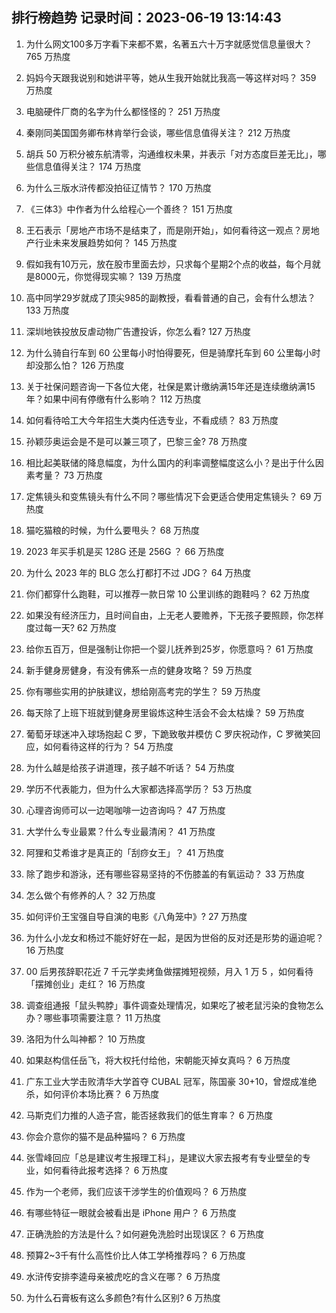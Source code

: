 
## 排行榜趋势 记录时间：2023-06-19 13:14:43
  
  1. 为什么网文100多万字看下来都不累，名著五六十万字就感觉信息量很大？ 765 万热度
    
  2. 妈妈今天跟我说别和她讲平等，她从生我开始就比我高一等这样对吗？ 359 万热度
    
  3. 电脑硬件厂商的名字为什么都怪怪的？ 251 万热度
    
  4. 秦刚同美国国务卿布林肯举行会谈，哪些信息值得关注？ 212 万热度
    
  5. 胡兵 50 万积分被东航清零，沟通维权未果，并表示「对方态度巨差无比」，哪些信息值得关注？ 174 万热度
    
  6. 为什么三版水浒传都没拍征辽情节？ 170 万热度
    
  7. 《三体3》中作者为什么给程心一个善终？ 151 万热度
    
  8. 王石表示「房地产市场不是结束了，而是刚开始」，如何看待这一观点？房地产行业未来发展趋势如何？ 145 万热度
    
  9. 假如我有10万元，放在股市里面去炒，只求每个星期2个点的收益，每个月就是8000元，你觉得现实嘛？ 139 万热度
    
  10. 高中同学29岁就成了顶尖985的副教授，看看普通的自己，会有什么想法？ 133 万热度
    
  11. 深圳地铁投放反虐动物广告遭投诉，你怎么看? 127 万热度
    
  12. 为什么骑自行车到 60 公里每小时怕得要死，但是骑摩托车到 60 公里每小时却没那么怕？ 126 万热度
    
  13. 关于社保问题咨询一下各位大佬，社保是累计缴纳满15年还是连续缴纳满15年？如果中间有停缴有什么影响？ 112 万热度
    
  14. 如何看待哈工大今年招生大类内任选专业，不看成绩？ 83 万热度
    
  15. 孙颖莎奥运会是不是可以兼三项了，巴黎三金? 78 万热度
    
  16. 相比起美联储的降息幅度，为什么国内的利率调整幅度这么小？是出于什么因素考量？ 73 万热度
    
  17. 定焦镜头和变焦镜头有什么不同？哪些情况下会更适合使用定焦镜头？ 69 万热度
    
  18. 猫吃猫粮的时候，为什么要甩头？ 68 万热度
    
  19. 2023 年买手机是买 128G 还是 256G ？ 66 万热度
    
  20. 为什么 2023 年的 BLG 怎么打都打不过 JDG？ 64 万热度
    
  21. 你们都穿什么跑鞋，可以推荐一款日常 10 公里训练的跑鞋吗？ 62 万热度
    
  22. 如果没有经济压力，且时间自由，上无老人要赡养，下无孩子要照顾，你怎样度过每一天? 62 万热度
    
  23. 给你五百万，但是强制让你把一个婴儿抚养到25岁，你愿意吗？ 61 万热度
    
  24. 新手健身房健身，有没有佛系一点的健身攻略？ 59 万热度
    
  25. 你有哪些实用的护肤建议，想给刚高考完的学生？ 59 万热度
    
  26. 每天除了上班下班就到健身房里锻炼这种生活会不会太枯燥？ 59 万热度
    
  27. 葡萄牙球迷冲入球场抱起 C 罗，下跪致敬并模仿 C 罗庆祝动作，C 罗微笑回应，如何看待这样的行为？ 54 万热度
    
  28. 为什么越是给孩子讲道理，孩子越不听话？ 54 万热度
    
  29. 学历不代表能力，但为什么大家都选择高学历？ 53 万热度
    
  30. 心理咨询师可以一边喝咖啡一边咨询吗？ 47 万热度
    
  31. 大学什么专业最累？什么专业最清闲？ 41 万热度
    
  32. 阿狸和艾希谁才是真正的「刮痧女王」？ 41 万热度
    
  33. 除了跑步和游泳，还有哪些容易坚持的不伤膝盖的有氧运动？ 33 万热度
    
  34. 怎么做个有修养的人？ 32 万热度
    
  35. 如何评价王宝强自导自演的电影《八角笼中》? 27 万热度
    
  36. 为什么小龙女和杨过不能好好在一起，是因为世俗的反对还是形势的逼迫呢？ 16 万热度
    
  37. 00 后男孩辞职花近 7 千元学卖烤鱼做摆摊短视频，月入 1 万 5 ，如何看待「摆摊创业」走红？ 16 万热度
    
  38. 调查组通报「鼠头鸭脖」事件调查处理情况，如果吃了被老鼠污染的食物怎么办？哪些事项需要注意？ 11 万热度
    
  39. 洛阳为什么叫神都？ 10 万热度
    
  40. 如果赵构信任岳飞，将大权托付给他，宋朝能灭掉女真吗？ 6 万热度
    
  41. 广东工业大学击败清华大学首夺 CUBAL 冠军，陈国豪 30+10，曾煜成准绝杀，如何评价本场比赛？ 6 万热度
    
  42. 马斯克们力推的人造子宫，能否拯救我们的低生育率？ 6 万热度
    
  43. 你会介意你的猫不是品种猫吗？ 6 万热度
    
  44. 张雪峰回应「总是建议考生报理工科」，是建议大家去报考有专业壁垒的专业，如何看待此报考选择？ 6 万热度
    
  45. 作为一个老师，我们应该干涉学生的价值观吗？ 6 万热度
    
  46. 有哪些特征一眼就会被看出是 iPhone 用户？ 6 万热度
    
  47. 正确洗脸的方法是什么？如何避免洗脸时出现误区？ 6 万热度
    
  48. 预算2~3千有什么高性价比人体工学椅推荐吗？ 6 万热度
    
  49. 水浒传安排李逵母亲被虎吃的含义在哪？ 6 万热度
    
  50. 为什么石膏板有这么多颜色?有什么区别? 6 万热度
    